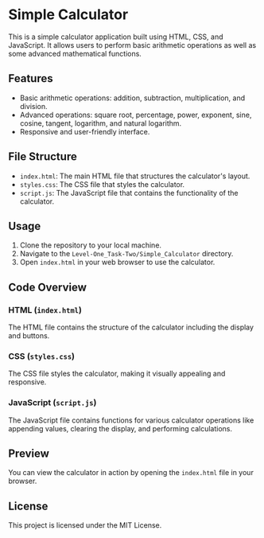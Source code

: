 # Simple Calculator

This is a simple calculator application built using HTML, CSS, and JavaScript. It allows users to perform basic arithmetic operations as well as some advanced mathematical functions.

## Features

- Basic arithmetic operations: addition, subtraction, multiplication, and division.
- Advanced operations: square root, percentage, power, exponent, sine, cosine, tangent, logarithm, and natural logarithm.
- Responsive and user-friendly interface.

## File Structure

- `index.html`: The main HTML file that structures the calculator's layout.
- `styles.css`: The CSS file that styles the calculator.
- `script.js`: The JavaScript file that contains the functionality of the calculator.

## Usage

1. Clone the repository to your local machine.
2. Navigate to the `Level-One_Task-Two/Simple_Calculator` directory.
3. Open `index.html` in your web browser to use the calculator.

## Code Overview

### HTML (`index.html`)

The HTML file contains the structure of the calculator including the display and buttons.

### CSS (`styles.css`)

The CSS file styles the calculator, making it visually appealing and responsive.

### JavaScript (`script.js`)

The JavaScript file contains functions for various calculator operations like appending values, clearing the display, and performing calculations.

## Preview

You can view the calculator in action by opening the `index.html` file in your browser.

## License

This project is licensed under the MIT License.
